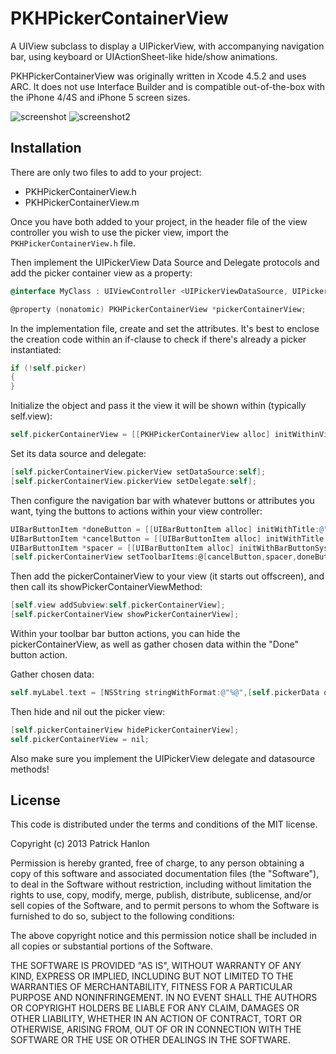 PKHPickerContainerView
======================

A UIView subclass to display a UIPickerView, with accompanying navigation bar, using keyboard or UIActionSheet-like hide/show animations.

PKHPickerContainerView was originally written in Xcode 4.5.2 and uses ARC. It does not use Interface Builder and is compatible out-of-the-box with the iPhone 4/4S and iPhone 5 screen sizes.

![screenshot](https://dl.dropbox.com/u/503108/pkhpickercontainerview-screenshot.png)
![screenshot2](https://dl.dropboxusercontent.com/u/503108/pkhpickercontainerview-screenshot-02.png)

## Installation

There are only two files to add to your project:

- PKHPickerContainerView.h
- PKHPickerContainerView.m

Once you have both added to your project, in the header file of the view controller you wish to use the picker view, import the `PKHPickerContainerView.h` file.

Then implement the UIPickerView Data Source and Delegate protocols and add the picker container view as a property:

```objective-c
@interface MyClass : UIViewController <UIPickerViewDataSource, UIPickerViewDelegate>

@property (nonatomic) PKHPickerContainerView *pickerContainerView;
````

In the implementation file, create and set the attributes. It's best to enclose the creation code within an if-clause to check if there's already a picker instantiated:
```objective-c
if (!self.picker)
{
}
```` 

Initialize the object and pass it the view it will be shown within (typically self.view): 
```objective-c
self.pickerContainerView = [[PKHPickerContainerView alloc] initWithinView:self.view];
````

Set its data source and delegate:
```objective-c
[self.pickerContainerView.pickerView setDataSource:self];
[self.pickerContainerView.pickerView setDelegate:self];
````

Then configure the navigation bar with whatever buttons or attributes you want, tying the buttons to actions within your view controller:
```objective-c
UIBarButtonItem *doneButton = [[UIBarButtonItem alloc] initWithTitle:@"Done" style:UIBarButtonItemStyleDone target:self action:@selector(doneButtonAction:)];
UIBarButtonItem *cancelButton = [[UIBarButtonItem alloc] initWithTitle:@"Cancel" style:UIBarButtonSystemItemCancel target:self action:@selector(cancelButtonAction:)];
UIBarButtonItem *spacer = [[UIBarButtonItem alloc] initWithBarButtonSystemItem:UIBarButtonSystemItemFlexibleSpace target:nil action:nil];        
[self.pickerContainerView setToolbarItems:@[cancelButton,spacer,doneButton]];
````

Then add the pickerContainerView to your view (it starts out offscreen), and then call its showPickerContainerViewMethod:
```objective-c
[self.view addSubview:self.pickerContainerView];        
[self.pickerContainerView showPickerContainerView];
````

Within your toolbar bar button actions, you can hide the pickerContainerView, as well as gather chosen data within the "Done" button action.

Gather chosen data:
```objective-c
self.myLabel.text = [NSString stringWithFormat:@"%@",[self.pickerData objectAtIndex:[self.pickerContainerView.pickerView selectedRowInComponent:0]]];
````

Then hide and nil out the picker view:
```objective-c    
[self.pickerContainerView hidePickerContainerView];
self.pickerContainerView = nil;
````

Also make sure you implement the UIPickerView delegate and datasource methods!


## License
This code is distributed under the terms and conditions of the MIT license. 

Copyright (c) 2013 Patrick Hanlon

Permission is hereby granted, free of charge, to any person obtaining a copy of this software and associated documentation files (the "Software"), to deal in the Software without restriction, including without limitation the rights to use, copy, modify, merge, publish, distribute, sublicense, and/or sell copies of the Software, and to permit persons to whom the Software is furnished to do so, subject to the following conditions:

The above copyright notice and this permission notice shall be included in all copies or substantial portions of the Software.

THE SOFTWARE IS PROVIDED "AS IS", WITHOUT WARRANTY OF ANY KIND, EXPRESS OR IMPLIED, INCLUDING BUT NOT LIMITED TO THE WARRANTIES OF MERCHANTABILITY, FITNESS FOR A PARTICULAR PURPOSE AND NONINFRINGEMENT. IN NO EVENT SHALL THE AUTHORS OR COPYRIGHT HOLDERS BE LIABLE FOR ANY CLAIM, DAMAGES OR OTHER LIABILITY, WHETHER IN AN ACTION OF CONTRACT, TORT OR OTHERWISE, ARISING FROM, OUT OF OR IN CONNECTION WITH THE SOFTWARE OR THE USE OR OTHER DEALINGS IN THE SOFTWARE.
